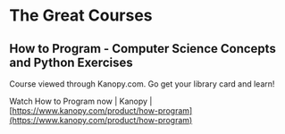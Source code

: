 # The Great Courses
## How to Program - Computer Science Concepts and Python Exercises

Course viewed through Kanopy.com. Go get your library card and learn!

Watch How to Program now | Kanopy | [https://www.kanopy.com/product/how-program](https://www.kanopy.com/product/how-program)  
